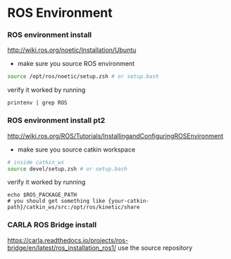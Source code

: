 # ROS Environment

### ROS environment install
http://wiki.ros.org/noetic/Installation/Ubuntu
- make sure you source ROS environment
```bash
source /opt/ros/noetic/setup.zsh # or setup.bash
```
verify it worked by running 
```
printenv | grep ROS
```

### ROS environment install pt2
http://wiki.ros.org/ROS/Tutorials/InstallingandConfiguringROSEnvironment
- make sure you source catkin workspace
```bash
# inside catkin_ws
source devel/setup.zsh # or setup.bash
```
verify it worked by running 
```
echo $ROS_PACKAGE_PATH
# you should get something like {your-catkin-path}/catkin_ws/src:/opt/ros/kinetic/share
```

### CARLA ROS Bridge install
https://carla.readthedocs.io/projects/ros-bridge/en/latest/ros_installation_ros1/
use the source repository
